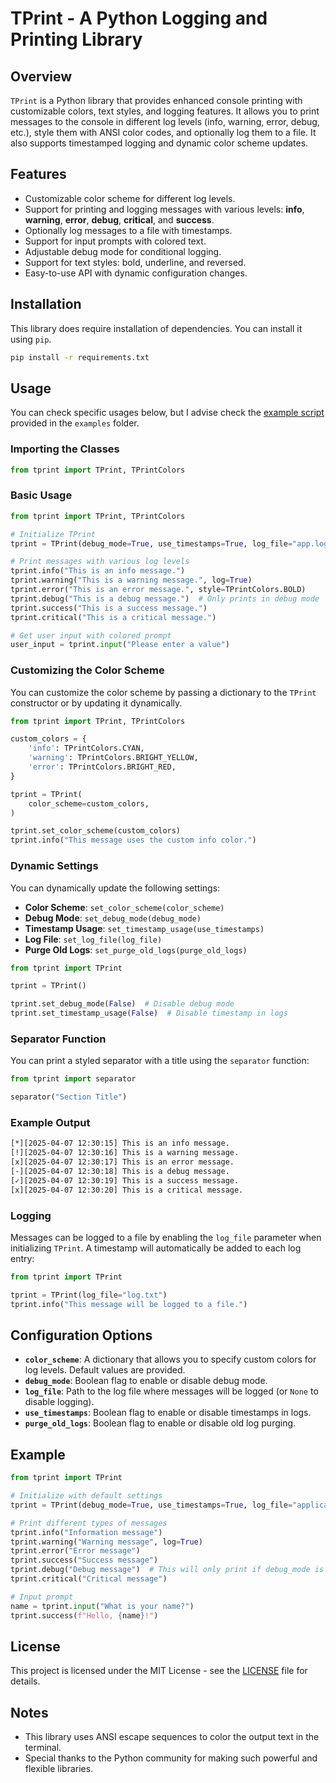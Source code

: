 # TPrint - A Python Logging and Printing Library

## Overview

`TPrint` is a Python library that provides enhanced console printing with customizable colors, text styles, and logging features. It allows you to print messages to the console in different log levels (info, warning, error, debug, etc.), style them with ANSI color codes, and optionally log them to a file. It also supports timestamped logging and dynamic color scheme updates.

## Features

- Customizable color scheme for different log levels.
- Support for printing and logging messages with various levels: **info**, **warning**, **error**, **debug**, **critical**, and **success**.
- Optionally log messages to a file with timestamps.
- Support for input prompts with colored text.
- Adjustable debug mode for conditional logging.
- Support for text styles: bold, underline, and reversed.
- Easy-to-use API with dynamic configuration changes.

## Installation

This library does require installation of dependencies. You can install it using `pip`.

```bash
pip install -r requirements.txt
```

## Usage

You can check specific usages below, but I advise check the [example script](example/script.py) provided in the `examples` folder.

### Importing the Classes

```python
from tprint import TPrint, TPrintColors
```

### Basic Usage

```python
from tprint import TPrint, TPrintColors

# Initialize TPrint
tprint = TPrint(debug_mode=True, use_timestamps=True, log_file="app.log")

# Print messages with various log levels
tprint.info("This is an info message.")
tprint.warning("This is a warning message.", log=True)
tprint.error("This is an error message.", style=TPrintColors.BOLD)
tprint.debug("This is a debug message.")  # Only prints in debug mode
tprint.success("This is a success message.")
tprint.critical("This is a critical message.")

# Get user input with colored prompt
user_input = tprint.input("Please enter a value")
```

### Customizing the Color Scheme

You can customize the color scheme by passing a dictionary to the `TPrint` constructor or by updating it dynamically.

```python
from tprint import TPrint, TPrintColors

custom_colors = {
    'info': TPrintColors.CYAN,
    'warning': TPrintColors.BRIGHT_YELLOW,
    'error': TPrintColors.BRIGHT_RED,
}

tprint = TPrint(
    color_scheme=custom_colors,
)

tprint.set_color_scheme(custom_colors)
tprint.info("This message uses the custom info color.")
```

### Dynamic Settings

You can dynamically update the following settings:

- **Color Scheme**: `set_color_scheme(color_scheme)`
- **Debug Mode**: `set_debug_mode(debug_mode)`
- **Timestamp Usage**: `set_timestamp_usage(use_timestamps)`
- **Log File**: `set_log_file(log_file)`
- **Purge Old Logs**: `set_purge_old_logs(purge_old_logs)`

```python
from tprint import TPrint

tprint = TPrint()

tprint.set_debug_mode(False)  # Disable debug mode
tprint.set_timestamp_usage(False)  # Disable timestamp in logs
```

### Separator Function

You can print a styled separator with a title using the `separator` function:

```python
from tprint import separator

separator("Section Title")
```

### Example Output

```bash
[*][2025-04-07 12:30:15] This is an info message.
[!][2025-04-07 12:30:16] This is a warning message.
[x][2025-04-07 12:30:17] This is an error message.
[-][2025-04-07 12:30:18] This is a debug message.
[✓][2025-04-07 12:30:19] This is a success message.
[x][2025-04-07 12:30:20] This is a critical message.
```

### Logging

Messages can be logged to a file by enabling the `log_file` parameter when initializing `TPrint`. A timestamp will automatically be added to each log entry:

```python
from tprint import TPrint

tprint = TPrint(log_file="log.txt")
tprint.info("This message will be logged to a file.")
```

## Configuration Options

- **`color_scheme`**: A dictionary that allows you to specify custom colors for log levels. Default values are provided.
- **`debug_mode`**: Boolean flag to enable or disable debug mode.
- **`log_file`**: Path to the log file where messages will be logged (or `None` to disable logging).
- **`use_timestamps`**: Boolean flag to enable or disable timestamps in logs.
- **`purge_old_logs`**: Boolean flag to enable or disable old log purging.

## Example

```python
from tprint import TPrint

# Initialize with default settings
tprint = TPrint(debug_mode=True, use_timestamps=True, log_file="application.log")

# Print different types of messages
tprint.info("Information message")
tprint.warning("Warning message", log=True)
tprint.error("Error message")
tprint.success("Success message")
tprint.debug("Debug message")  # This will only print if debug_mode is True
tprint.critical("Critical message")

# Input prompt
name = tprint.input("What is your name?")
tprint.success(f"Hello, {name}!")
```

## License

This project is licensed under the MIT License - see the [LICENSE](LICENSE) file for details.

## Notes

- This library uses ANSI escape sequences to color the output text in the terminal.
- Special thanks to the Python community for making such powerful and flexible libraries.
